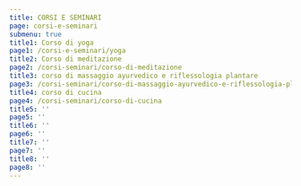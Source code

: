 ```yaml
---
title: CORSI E SEMINARI
page: corsi-e-seminari
submenu: true
title1: Corso di yoga
page1: /corsi-e-seminari/yoga
title2: Corso di meditazione
page2: /corsi-seminari/corso-di-meditazione
title3: corso di massaggio ayurvedico e riflessologia plantare
page3: /corsi-seminari/corso-di-massaggio-ayurvedico-e-riflessologia-plantare
title4: corso di cucina
page4: /corsi-seminari/corso-di-cucina
title5: ''
page5: ''
title6: ''
page6: ''
title7: ''
page7: ''
title8: ''
page8: ''
---
```


